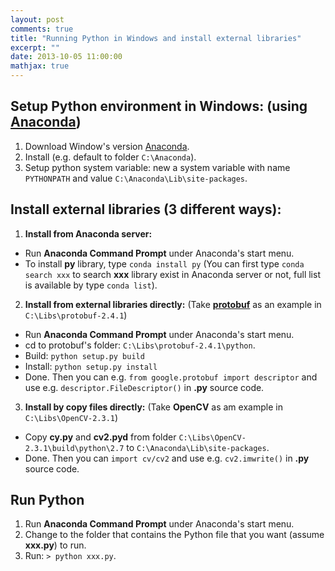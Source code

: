 ```yaml
---
layout: post
comments: true
title: "Running Python in Windows and install external libraries"
excerpt: ""
date: 2013-10-05 11:00:00
mathjax: true
---
```


<!-- add TOC here -->
<div id="genTocHere"></div>

## Setup Python environment in Windows: (using [Anaconda](http://continuum.io/downloads))
1. Download Window's version [Anaconda](http://continuum.io/downloads).
2. Install (e.g. default to folder `C:\Anaconda`).
3. Setup python system variable: new a system variable with name `PYTHONPATH` and value `C:\Anaconda\Lib\site-packages`.

## Install external libraries (3 different ways):
1. **Install from Anaconda server:**
 - Run **Anaconda Command Prompt** under Anaconda's start menu.
 - To install **py** library, type `conda install py` (You can first type `conda search xxx` to search **xxx** library exist in Anaconda server or not, full list is available by type `conda list`).
2. **Install from external libraries directly:** (Take [**protobuf**](https://code.google.com/p/protobuf/) as an example in `C:\Libs\protobuf-2.4.1`)
 - Run **Anaconda Command Prompt** under Anaconda's start menu.
 - cd to protobuf's folder: `C:\Libs\protobuf-2.4.1\python`.
 - Build: `python setup.py build`
 - Install: `python setup.py install`
 - Done. Then you can e.g. `from google.protobuf import descriptor` and use e.g. `descriptor.FileDescriptor()` in **.py** source code.
3. **Install by copy files directly:** (Take **OpenCV** as am example in `C:\Libs\OpenCV-2.3.1`)
 - Copy **cy.py** and **cv2.pyd** from folder `C:\Libs\OpenCV-2.3.1\build\python\2.7` to `C:\Anaconda\Lib\site-packages`.
 - Done. Then you can `import cv/cv2` and use e.g. `cv2.imwrite()` in **.py** source code.

## Run Python
1. Run **Anaconda Command Prompt** under Anaconda's start menu.
2. Change to the folder that contains the Python file that you want (assume **xxx.py**) to run.
3. Run: `> python xxx.py`.
